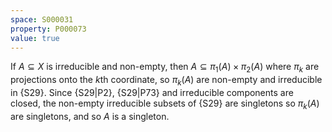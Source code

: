 ```yaml
---
space: S000031
property: P000073
value: true
---
```


If $A\subseteq X$ is irreducible and non-empty, then $A\subseteq \pi_1(A)\times \pi_2(A)$ where $\pi_k$ are projections onto the $k$th coordinate, so $\pi_k(A)$ are non-empty and irreducible in {S29}. Since {S29|P2}, {S29|P73} and irreducible components are closed, the non-empty irreducible subsets of {S29} are singletons so $\pi_k(A)$ are singletons, and so $A$ is a singleton. 
